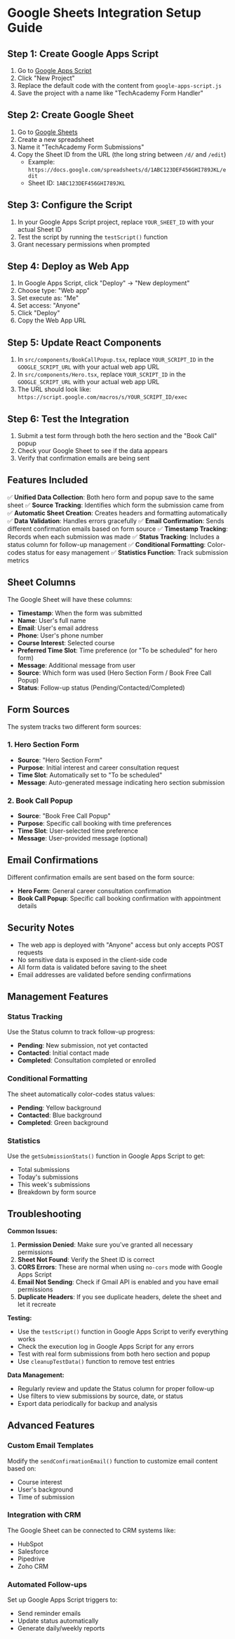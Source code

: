 # Google Sheets Integration Setup Guide

## Step 1: Create Google Apps Script

1. Go to [Google Apps Script](https://script.google.com/)
2. Click "New Project"
3. Replace the default code with the content from `google-apps-script.js`
4. Save the project with a name like "TechAcademy Form Handler"

## Step 2: Create Google Sheet

1. Go to [Google Sheets](https://sheets.google.com/)
2. Create a new spreadsheet
3. Name it "TechAcademy Form Submissions"
4. Copy the Sheet ID from the URL (the long string between `/d/` and `/edit`)
   - Example: `https://docs.google.com/spreadsheets/d/1ABC123DEF456GHI789JKL/edit`
   - Sheet ID: `1ABC123DEF456GHI789JKL`

## Step 3: Configure the Script

1. In your Google Apps Script project, replace `YOUR_SHEET_ID` with your actual Sheet ID
2. Test the script by running the `testScript()` function
3. Grant necessary permissions when prompted

## Step 4: Deploy as Web App

1. In Google Apps Script, click "Deploy" → "New deployment"
2. Choose type: "Web app"
3. Set execute as: "Me"
4. Set access: "Anyone"
5. Click "Deploy"
6. Copy the Web App URL

## Step 5: Update React Components

1. In `src/components/BookCallPopup.tsx`, replace `YOUR_SCRIPT_ID` in the `GOOGLE_SCRIPT_URL` with your actual web app URL
2. In `src/components/Hero.tsx`, replace `YOUR_SCRIPT_ID` in the `GOOGLE_SCRIPT_URL` with your actual web app URL
3. The URL should look like: `https://script.google.com/macros/s/YOUR_SCRIPT_ID/exec`

## Step 6: Test the Integration

1. Submit a test form through both the hero section and the "Book Call" popup
2. Check your Google Sheet to see if the data appears
3. Verify that confirmation emails are being sent

## Features Included

✅ **Unified Data Collection**: Both hero form and popup save to the same sheet
✅ **Source Tracking**: Identifies which form the submission came from
✅ **Automatic Sheet Creation**: Creates headers and formatting automatically
✅ **Data Validation**: Handles errors gracefully
✅ **Email Confirmation**: Sends different confirmation emails based on form source
✅ **Timestamp Tracking**: Records when each submission was made
✅ **Status Tracking**: Includes a status column for follow-up management
✅ **Conditional Formatting**: Color-codes status for easy management
✅ **Statistics Function**: Track submission metrics

## Sheet Columns

The Google Sheet will have these columns:
- **Timestamp**: When the form was submitted
- **Name**: User's full name
- **Email**: User's email address
- **Phone**: User's phone number
- **Course Interest**: Selected course
- **Preferred Time Slot**: Time preference (or "To be scheduled" for hero form)
- **Message**: Additional message from user
- **Source**: Which form was used (Hero Section Form / Book Free Call Popup)
- **Status**: Follow-up status (Pending/Contacted/Completed)

## Form Sources

The system tracks two different form sources:

### 1. Hero Section Form
- **Source**: "Hero Section Form"
- **Purpose**: Initial interest and career consultation request
- **Time Slot**: Automatically set to "To be scheduled"
- **Message**: Auto-generated message indicating hero section submission

### 2. Book Call Popup
- **Source**: "Book Free Call Popup"
- **Purpose**: Specific call booking with time preferences
- **Time Slot**: User-selected time preference
- **Message**: User-provided message (optional)

## Email Confirmations

Different confirmation emails are sent based on the form source:

- **Hero Form**: General career consultation confirmation
- **Book Call Popup**: Specific call booking confirmation with appointment details

## Security Notes

- The web app is deployed with "Anyone" access but only accepts POST requests
- No sensitive data is exposed in the client-side code
- All form data is validated before saving to the sheet
- Email addresses are validated before sending confirmations

## Management Features

### Status Tracking
Use the Status column to track follow-up progress:
- **Pending**: New submission, not yet contacted
- **Contacted**: Initial contact made
- **Completed**: Consultation completed or enrolled

### Conditional Formatting
The sheet automatically color-codes status values:
- **Pending**: Yellow background
- **Contacted**: Blue background  
- **Completed**: Green background

### Statistics
Use the `getSubmissionStats()` function in Google Apps Script to get:
- Total submissions
- Today's submissions
- This week's submissions
- Breakdown by form source

## Troubleshooting

**Common Issues:**
1. **Permission Denied**: Make sure you've granted all necessary permissions
2. **Sheet Not Found**: Verify the Sheet ID is correct
3. **CORS Errors**: These are normal when using `no-cors` mode with Google Apps Script
4. **Email Not Sending**: Check if Gmail API is enabled and you have email permissions
5. **Duplicate Headers**: If you see duplicate headers, delete the sheet and let it recreate

**Testing:**
- Use the `testScript()` function in Google Apps Script to verify everything works
- Check the execution log in Google Apps Script for any errors
- Test with real form submissions from both hero section and popup
- Use `cleanupTestData()` function to remove test entries

**Data Management:**
- Regularly review and update the Status column for proper follow-up
- Use filters to view submissions by source, date, or status
- Export data periodically for backup and analysis

## Advanced Features

### Custom Email Templates
Modify the `sendConfirmationEmail()` function to customize email content based on:
- Course interest
- User's background
- Time of submission

### Integration with CRM
The Google Sheet can be connected to CRM systems like:
- HubSpot
- Salesforce
- Pipedrive
- Zoho CRM

### Automated Follow-ups
Set up Google Apps Script triggers to:
- Send reminder emails
- Update status automatically
- Generate daily/weekly reports